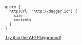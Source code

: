 ```gql
query {
  http(url: "http://dagger.io") {
    size
    contents
  }
}
```

<a href="https://play.dagger.cloud/playground/gzxtp8nUoXJ" target="_blank">Try it in the API Playground!</a>
